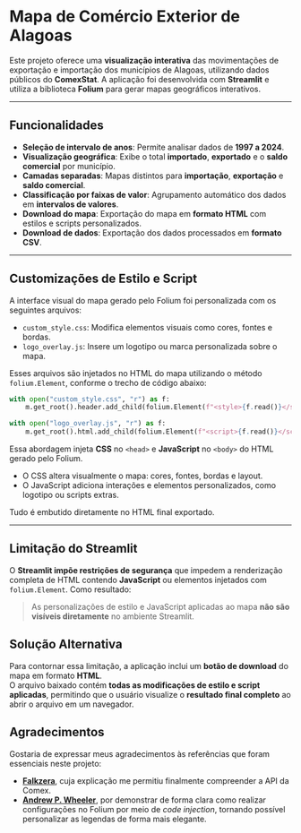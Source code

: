 # Mapa de Comércio Exterior de Alagoas

Este projeto oferece uma **visualização interativa** das movimentações de exportação e importação dos municípios de Alagoas, utilizando dados públicos do **ComexStat**. A aplicação foi desenvolvida com **Streamlit** e utiliza a biblioteca **Folium** para gerar mapas geográficos interativos.

---

## Funcionalidades

- **Seleção de intervalo de anos**: Permite analisar dados de **1997 a 2024**.
- **Visualização geográfica**: Exibe o total **importado**, **exportado** e o **saldo comercial** por município.
- **Camadas separadas**: Mapas distintos para **importação**, **exportação** e **saldo comercial**.
- **Classificação por faixas de valor**: Agrupamento automático dos dados em **intervalos de valores**.
- **Download do mapa**: Exportação do mapa em **formato HTML** com estilos e scripts personalizados.
- **Download de dados**: Exportação dos dados processados em **formato CSV**.

---

## Customizações de Estilo e Script

A interface visual do mapa gerado pelo Folium foi personalizada com os seguintes arquivos:

- `custom_style.css`: Modifica elementos visuais como cores, fontes e bordas.
- `logo_overlay.js`: Insere um logotipo ou marca personalizada sobre o mapa.

Esses arquivos são injetados no HTML do mapa utilizando o método `folium.Element`, conforme o trecho de código abaixo:

```python
with open("custom_style.css", "r") as f:
    m.get_root().header.add_child(folium.Element(f"<style>{f.read()}</style>"))

with open("logo_overlay.js", "r") as f:
    m.get_root().html.add_child(folium.Element(f"<script>{f.read()}</script>"))
```

Essa abordagem injeta **CSS** no `<head>` e **JavaScript** no `<body>` do HTML gerado pelo Folium.

- O CSS altera visualmente o mapa: cores, fontes, bordas e layout.
- O JavaScript adiciona interações e elementos personalizados, como logotipo ou scripts extras.

Tudo é embutido diretamente no HTML final exportado.

---

## Limitação do Streamlit

O **Streamlit impõe restrições de segurança** que impedem a renderização completa de HTML contendo **JavaScript** ou elementos injetados com `folium.Element`. Como resultado:

> As personalizações de estilo e JavaScript aplicadas ao mapa **não são visíveis diretamente** no ambiente Streamlit.

## Solução Alternativa

Para contornar essa limitação, a aplicação inclui um **botão de download** do mapa em formato **HTML**.  
O arquivo baixado contém **todas as modificações de estilo e script aplicadas**, permitindo que o usuário visualize o **resultado final completo** ao abrir o arquivo em um navegador.

## Agradecimentos

Gostaria de expressar meus agradecimentos às referências que foram essenciais neste projeto:

- **[Falkzera](https://www.linkedin.com/in/falkzera/)**, cuja explicação me permitiu finalmente compreender a API da Comex.
- **[Andrew P. Wheeler](https://andrewpwheeler.com/2023/04/25/hacking-folium-for-nicer-legends/)**, por demonstrar de forma clara como realizar configurações no Folium por meio de *code injection*, tornando possível personalizar as legendas de forma mais elegante.
